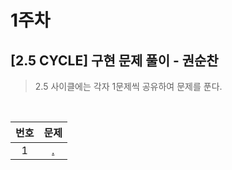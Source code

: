 # 1주차

## [2.5 CYCLE] 구현 문제 풀이 - 권순찬
> 2.5 사이클에는 각자 1문제씩 공유하여 문제를 푼다.

<br>

|번호|문제|
|:---:|:---:|
|1|[.](https://www.acmicpc.net/problem/7569) |
